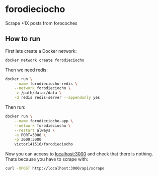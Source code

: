 # forodieciocho

Scrape +1X posts from forocoches

## How to run

First lets create a Docker network:

```sh
docker network create forodieciocho
```

Then we need redis:

```sh
docker run \
    --name forodieciocho-redis \
    --network forodieciocho \
    -v /path/data:/data \
    -d redis redis-server --appendonly yes
```

Then run:

```sh
docker run \
    --name forodieciocho-app \
    --network forodieciocho \
    --restart always \
    -e PORT=3000 \
    -p 3000:3000
    victor141516/forodieciocho
```

Now you can access to [localhost:3000](http://localhost:3000) and check that there is nothing.\
Thats because you have to scrape with:

```sh
curl -XPOST http://localhost:3000/api/scrape
```